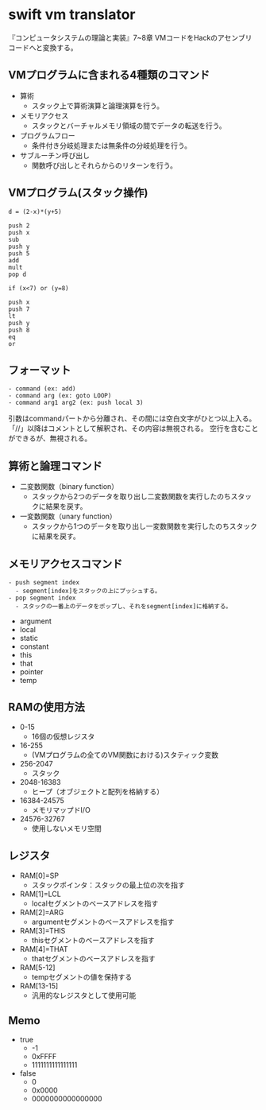 # swift vm translator
『コンピュータシステムの理論と実装』7~8章
VMコードをHackのアセンブリコードへと変換する。

## VMプログラムに含まれる4種類のコマンド
- 算術
  - スタック上で算術演算と論理演算を行う。 
- メモリアクセス
  - スタックとバーチャルメモリ領域の間でデータの転送を行う。
- プログラムフロー
  - 条件付き分岐処理または無条件の分岐処理を行う。
- サブルーチン呼び出し
  - 関数呼び出しとそれらからのリターンを行う。

## VMプログラム(スタック操作)
`d = (2-x)*(y+5)`
```
push 2
push x
sub
push y
push 5
add
mult
pop d
```

`if (x<7) or (y=8)`
```
push x
push 7
lt
push y
push 8
eq
or
```

## フォーマット
```
- command (ex: add)
- command arg (ex: goto LOOP)
- command arg1 arg2 (ex: push local 3)
```
引数はcommandパートから分離され、その間には空白文字がひとつ以上入る。
「//」以降はコメントとして解釈され、その内容は無視される。
空行を含むことができるが、無視される。

## 算術と論理コマンド
- 二変数関数（binary function）
  - スタックから2つのデータを取り出し二変数関数を実行したのちスタックに結果を戻す。
- 一変数関数（unary function）
  - スタックから1つのデータを取り出し一変数関数を実行したのちスタックに結果を戻す。

## メモリアクセスコマンド
```
- push segment index
  - segment[index]をスタックの上にプッシュする。
- pop segment index
  - スタックの一番上のデータをポップし、それをsegment[index]に格納する。
```
- argument
- local
- static
- constant
- this
- that
- pointer
- temp

## RAMの使用方法
- 0-15
  - 16個の仮想レジスタ
- 16-255
  - (VMプログラムの全てのVM関数における)スタティック変数
- 256-2047
  - スタック
- 2048-16383
  - ヒープ（オブジェクトと配列を格納する）
- 16384-24575
  - メモリマップドI/O
- 24576-32767
  - 使用しないメモリ空間

## レジスタ
- RAM[0]=SP
  - スタックポインタ：スタックの最上位の次を指す
- RAM[1]=LCL
  - localセグメントのベースアドレスを指す
- RAM[2]=ARG
  - argumentセグメントのベースアドレスを指す
- RAM[3]=THIS
  - thisセグメントのベースアドレスを指す
- RAM[4]=THAT
  - thatセグメントのベースアドレスを指す
- RAM[5-12]
  - tempセグメントの値を保持する
- RAM[13-15]
  - 汎用的なレジスタとして使用可能

## Memo
- true
  - -1
  - 0xFFFF
  - 1111111111111111
- false
  - 0
  - 0x0000
  - 0000000000000000
